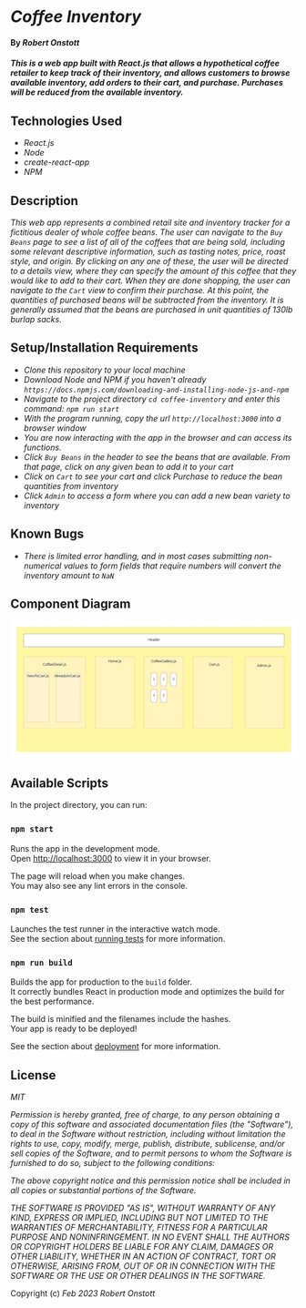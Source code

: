 # _Coffee Inventory_

#### By _**Robert Onstott**_

#### _This is a web app built with React.js that allows a hypothetical coffee retailer to keep track of their inventory, and allows customers to browse available inventory, add orders to their cart, and purchase. Purchases will be reduced from the available inventory._

## Technologies Used

* _React.js_
* _Node_
* _create-react-app_
* _NPM_

## Description

_This web app represents a combined retail site and inventory tracker for a fictitious dealer of whole coffee beans. The user can navigate to the `Buy Beans` page to see a list of all of the coffees that are being sold, including some relevant descriptive information, such as tasting notes, price, roast style, and origin. By clicking on any one of these, the user will be directed to a details view, where they can specify the amount of this coffee that they would like to add to their cart. When they are done shopping, the user can navigate to the `Cart` view to confirm their purchase. At this point, the quantities of purchased beans will be subtracted from the inventory. It is generally assumed that the beans are purchased in unit quantities of 130lb burlap sacks._

## Setup/Installation Requirements

* _Clone this repository to your local machine_
* _Download Node and NPM if you haven't already `https://docs.npmjs.com/downloading-and-installing-node-js-and-npm`_
* _Navigate to the project directory `cd coffee-inventory` and enter this command: `npm run start`_
* _With the program running, copy the url `http://localhost:3000` into a browser window_
* _You are now interacting with the app in the browser and can access its functions._
* _Click `Buy Beans` in the header to see the beans that are available. From that page, click on any given bean to add it to your cart_
* _Click on `Cart` to see your cart and click Purchase to reduce the bean quantities from inventory_
* _Click `Admin` to access a form where you can add a new bean variety to inventory_

## Known Bugs

* _There is limited error handling, and in most cases submitting non-numerical values to form fields that require numbers will convert the inventory amount to `NaN`_

## Component Diagram

![Component Diagram](./readme_images/comp_diagram.jpeg)

## Available Scripts

In the project directory, you can run:

### `npm start`

Runs the app in the development mode.\
Open [http://localhost:3000](http://localhost:3000) to view it in your browser.

The page will reload when you make changes.\
You may also see any lint errors in the console.

### `npm test`

Launches the test runner in the interactive watch mode.\
See the section about [running tests](https://facebook.github.io/create-react-app/docs/running-tests) for more information.

### `npm run build`

Builds the app for production to the `build` folder.\
It correctly bundles React in production mode and optimizes the build for the best performance.

The build is minified and the filenames include the hashes.\
Your app is ready to be deployed!

See the section about [deployment](https://facebook.github.io/create-react-app/docs/deployment) for more information.

## License

_MIT_

_Permission is hereby granted, free of charge, to any person obtaining a copy of this software and associated documentation files (the "Software"), to deal in the Software without restriction, including without limitation the rights to use, copy, modify, merge, publish, distribute, sublicense, and/or sell copies of the Software, and to permit persons to whom the Software is furnished to do so, subject to the following conditions:_

_The above copyright notice and this permission notice shall be included in all copies or substantial portions of the Software._

_THE SOFTWARE IS PROVIDED "AS IS", WITHOUT WARRANTY OF ANY KIND, EXPRESS OR IMPLIED, INCLUDING BUT NOT LIMITED TO THE WARRANTIES OF MERCHANTABILITY, FITNESS FOR A PARTICULAR PURPOSE AND NONINFRINGEMENT. IN NO EVENT SHALL THE AUTHORS OR COPYRIGHT HOLDERS BE LIABLE FOR ANY CLAIM, DAMAGES OR OTHER LIABILITY, WHETHER IN AN ACTION OF CONTRACT, TORT OR OTHERWISE, ARISING FROM, OUT OF OR IN CONNECTION WITH THE SOFTWARE OR THE USE OR OTHER DEALINGS IN THE SOFTWARE._

Copyright (c) _Feb 2023_ _Robert Onstott_

